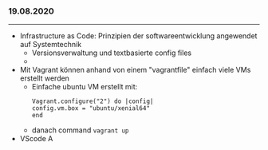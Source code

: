 ### 19.08.2020
***
* Infrastructure as Code: Prinzipien der softwareentwicklung angewendet auf Systemtechnik
  * Versionsverwaltung und textbasierte config files
  * 
* Mit Vagrant können anhand von einem "vagrantfile" einfach viele VMs erstellt werden
  * Einfache ubuntu VM erstellt mit:
    ```
    Vagrant.configure("2") do |config|
    config.vm.box = "ubuntu/xenial64"
    end
    ```
  * danach command ```vagrant up``` 
* VScode A